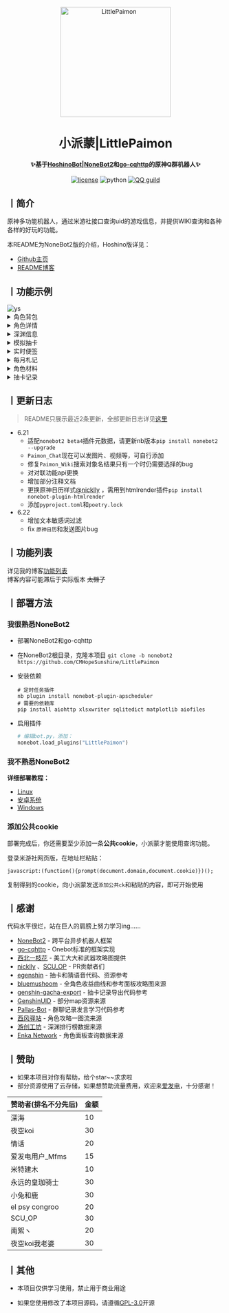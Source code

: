 <p align="center" >
  <a href="https://github.com/CMHopeSunshine/LittlePaimon/tree/nonebot2"><img src="http://static.cherishmoon.fun/LittlePaimon/readme/logo.png" width="256" height="256" alt="LittlePaimon"></a>
</p>
<h1 align="center">小派蒙|LittlePaimon</h1>
<h4 align="center">✨基于<a href="https://github.com/Ice-Cirno/HoshinoBot" target="_blank">HoshinoBot</a>|<a href="https://github.com/nonebot/nonebot2" target="_blank">NoneBot2</a>和<a href="https://github.com/Mrs4s/go-cqhttp" target="_blank">go-cqhttp</a>的原神Q群机器人✨</h4>

<p align="center">
    <a href="https://cdn.jsdelivr.net/gh/CMHopeSunshine/LittlePaimon@master/LICENSE"><img src="https://img.shields.io/github/license/CMHopeSunshine/LittlePaimon" alt="license"></a>
    <img src="https://img.shields.io/badge/Python-3.8+-yellow" alt="python">
    <a href="https://qun.qq.com/qqweb/qunpro/share?_wv=3&_wwv=128&inviteCode=MmWrI&from=246610&biz=ka"><img src="https://img.shields.io/badge/QQ频道交流-尘世闲游-green?style=flat-square" alt="QQ guild"></a>
</p>

## 丨简介

原神多功能机器人，通过米游社接口查询uid的游戏信息，并提供WIKI查询和各种各样的好玩的功能。

本README为NoneBot2版的介绍，Hoshino版详见：

+ [Github主页](https://github.com/CMHopeSunshine/LittlePaimon)
+ [README博客](https://blog.cherishmoon.fun/posts/littlepaimon-hoshino.html)

## 丨功能示例

<img src="http://static.cherishmoon.fun/LittlePaimon/readme/ys.jpg" alt="ys">

<details>
<summary>角色背包</summary>
<img src="http://static.cherishmoon.fun/LittlePaimon/readme/ysa.jpg" alt="ysa">
</details>

<details>
<summary>角色详情</summary>
<img src="http://static.cherishmoon.fun/LittlePaimon/readme/ysc.jpg" alt="ysc">
</details>

<details>
<summary>深渊信息</summary>
<img src="http://static.cherishmoon.fun/LittlePaimon/readme/sy12.jpg" alt="sy">
</details>

<details>
<summary>模拟抽卡</summary>
<img src="http://static.cherishmoon.fun/LittlePaimon/readme/十连.jpg" alt="十连">
</details>

<details>
<summary>实时便签</summary>
<img src="http://static.cherishmoon.fun/LittlePaimon/readme/ssbq.jpg" alt="ssbq">
</details>

<details>
<summary>每月札记</summary>
<img src="http://static.cherishmoon.fun/LittlePaimon/readme/myzj.jpg" alt="myzj">
</details>

<details>
<summary>角色材料</summary>
<img src="http://static.cherishmoon.fun/LittlePaimon/readme/material.png" alt="material">
</details>

<details>
<summary>抽卡记录</summary>
<img src="http://static.cherishmoon.fun/LittlePaimon/readme/gachalog.jpg" alt="gachalog">
</details>

## 丨更新日志
> README只展示最近2条更新，全部更新日志详见[这里](https://github.com/CMHopeSunshine/LittlePaimon/blob/nonebot2/UPDATE_LOG.md)
+ 6.21
  - 适配`nonebot2 beta4`插件元数据，请更新nb版本`pip install nonebot2 --upgrade`
  - `Paimon_Chat`现在可以发图片、视频等，可自行添加
  - 修复`Paimon_Wiki`搜索对象名结果只有一个时仍需要选择的bug
  - 对对联功能api更换
  - 增加部分注释文档
  - 更换原神日历样式[@nicklly](https://github.com/nicklly) ，需用到htmlrender插件`pip install nonebot-plugin-htmlrender`
  - 添加`pyproject.toml`和`poetry.lock`
+ 6.22
  - 增加文本敏感词过滤
  - fix `原神日历`和发送图片bug

## 丨功能列表

详见我的博客[功能列表](https://blog.cherishmoon.fun/posts/nonebot2funclist.html) <br>
博客内容可能滞后于实际版本 ~~太懒了~~

## 丨部署方法
### 我很熟悉NoneBot2

 + 部署NoneBot2和go-cqhttp

 + 在NoneBot2根目录，克隆本项目
   `git clone -b nonebot2 https://github.com/CMHopeSunshine/LittlePaimon `
   
 + 安装依赖
   ```shell
   # 定时任务插件
   nb plugin install nonebot-plugin-apscheduler
   # 需要的依赖库
   pip install aiohttp xlsxwriter sqlitedict matplotlib aiofiles
   ```
 + 启用插件
   ```python
   # 编辑bot.py，添加：
   nonebot.load_plugins("LittlePaimon")
   ```
   
### 我不熟悉NoneBot2
**详细部署教程：**

- [Linux](https://blog.cherishmoon.fun/posts/nonebot2deploy.html#linux)
- [安卓系统](https://blog.cherishmoon.fun/posts/nonebot2deploy.html#%E5%9C%A8%E5%AE%89%E5%8D%93%E6%89%8B%E6%9C%BA%E4%B8%8A%E9%83%A8%E7%BD%B2)
- [Windows](https://blog.cherishmoon.fun/posts/nonebot2deploy.html#windows)

### 添加公共cookie

部署完成后，你还需要至少添加一条**公共cookie**，小派蒙才能使用查询功能。

登录米游社网页版，在地址栏粘贴：

```
javascript:(function(){prompt(document.domain,document.cookie)})();
```

复制得到的cookie，向小派蒙发送`添加公共ck`和粘贴的内容，即可开始使用

## 丨感谢

代码水平很烂，站在巨人的肩膀上努力学习ing......

- [NoneBot2](https://github.com/nonebot/nonebot2) - 跨平台异步机器人框架
- [go-cqhttp](https://github.com/Mrs4s/go-cqhttp) - Onebot标准的框架实现
- [西北一枝花](https://github.com/Nwflower) - 美工大大和武器攻略图提供
- [nicklly](https://github.com/nicklly) 、[SCU_OP](https://github.com/SCUOP) - PR贡献者们
- [egenshin](https://github.com/pcrbot/erinilis-modules/tree/master/egenshin) - 抽卡和猜语音代码、资源参考
- [bluemushoom](https://bbs.nga.cn/nuke.php?func=ucp&uid=62861898) - 全角色收益曲线和参考面板攻略图来源
- [genshin-gacha-export](https://github.com/sunfkny/genshin-gacha-export) - 抽卡记录导出代码参考
- [GenshinUID](https://github.com/KimigaiiWuyi/GenshinUID) - 部分map资源来源
- [Pallas-Bot](https://github.com/InvoluteHell/Pallas-Bot/tree/master/src/plugins/repeater) - 群聊记录发言学习代码参考
- [西风驿站](https://bbs.mihoyo.com/ys/collection/307224) - 角色攻略一图流来源
- [游创工坊](https://space.bilibili.com/176858937) - 深渊排行榜数据来源
- [Enka Network](https://enka.shinshin.moe/) - 角色面板查询数据来源

## 丨赞助
- 如果本项目对你有帮助，给个star~~求求啦
- 部分资源使用了云存储，如果想赞助流量费用，欢迎来[爱发电](https://afdian.net/@cherishmoon)，十分感谢！

| 赞助者(排名不分先后)    | 金额  |
|----------------|-----|
| 深海             | 10  |
| 夜空koi          | 30  |
| 情话             | 20  |
| 爱发电用户_Mfms     | 15  |
| 米特建木           | 10  |
| 永远的皇珈骑士        | 30  |
| 小兔和鹿           | 30  |
| el psy congroo | 20  |
| SCU_OP         | 30  |
| 南絮ヽ            | 20  |
| 夜空koi我老婆       | 30  |
## 丨其他

- 本项目仅供学习使用，禁止用于商业用途

- 如果您使用修改了本项目源码，请遵循[GPL-3.0](https://github.com/CMHopeSunshine/LittlePaimon/blob/master/LICENSE)开源
